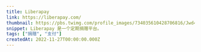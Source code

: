 ```yaml
---
title: Liberapay
link: https://liberapay.com/
thumbnail: https://pbs.twimg.com/profile_images/734035610428706816/Jwd4hg5k_400x400.jpg
snippet: Liberapay 是一个定期捐赠平台。
tags: ["捐赠", "支付"]
createdAt: 2022-11-27T00:00:00.000Z
---
```


